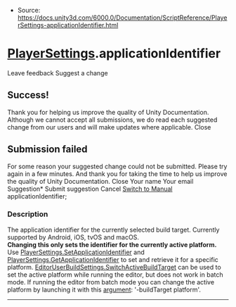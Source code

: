 * Source: https://docs.unity3d.com/6000.0/Documentation/ScriptReference/PlayerSettings-applicationIdentifier.html

#  [PlayerSettings](https://docs.unity3d.com/6000.0/Documentation/ScriptReference/PlayerSettings.html).applicationIdentifier
Leave feedback
Suggest a change
## Success!
Thank you for helping us improve the quality of Unity Documentation. Although we cannot accept all submissions, we do read each suggested change from our users and will make updates where applicable.
Close
## Submission failed
For some reason your suggested change could not be submitted. Please <a>try again</a> in a few minutes. And thank you for taking the time to help us improve the quality of Unity Documentation.
Close
Your name Your email Suggestion* Submit suggestion
Cancel
[Switch to Manual](https://docs.unity3d.com/6000.0/Documentation/Manual/class-PlayerSettings.html "Go to PlayerSettings Component in the Manual")
applicationIdentifier; 
### Description
The application identifier for the currently selected build target.
Currently supported by Android, iOS, tvOS and macOS.  
**Changing this only sets the identifier for the currently active platform.** Use [PlayerSettings.SetApplicationIdentifier](https://docs.unity3d.com/6000.0/Documentation/ScriptReference/PlayerSettings.SetApplicationIdentifier.html) and [PlayerSettings.GetApplicationIdentifier](https://docs.unity3d.com/6000.0/Documentation/ScriptReference/PlayerSettings.GetApplicationIdentifier.html) to set and retrieve it for a specific platform. [EditorUserBuildSettings.SwitchActiveBuildTarget](https://docs.unity3d.com/6000.0/Documentation/ScriptReference/EditorUserBuildSettings.SwitchActiveBuildTarget.html) can be used to set the active platform while running the editor, but does not work in batch mode. If running the editor from batch mode you can change the active platform by launching it with this [argument](https://docs.unity3d.com/6000.0/Documentation/Manual/CommandLineArguments.html): '-buildTarget platform'.
* * *
